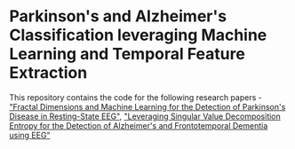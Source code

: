 # Parkinson's and Alzheimer's Classification leveraging Machine Learning and Temporal Feature Extraction

This repository contains the code for the following research papers - ["Fractal Dimensions and Machine Learning for the Detection of Parkinson's Disease in Resting-State EEG"](https://doi.org/10.21203/rs.3.rs-3270985/v1), ["Leveraging Singular Value Decomposition Entropy for the Detection of Alzheimer's and Frontotemporal Dementia using EEG"](https://doi.org/10.36227/techrxiv.23992554.v1) 
